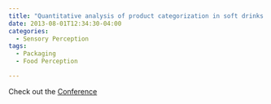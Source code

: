 ```yaml
---
title: "Quantitative analysis of product categorization in soft drinks using bottle silhouettes"
date: 2013-08-01T12:34:30-04:00
categories:
  - Sensory Perception
tags:
  - Packaging
  - Food Perception

---
```



Check out the [Conference][URL] 

[URL]:   http://www.pangbornsymposium.com/